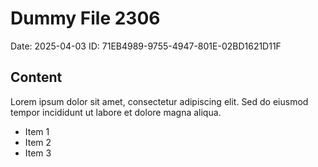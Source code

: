 # Dummy File 2306

Date: 2025-04-03
ID: 71EB4989-9755-4947-801E-02BD1621D11F

## Content

Lorem ipsum dolor sit amet, consectetur adipiscing elit.
Sed do eiusmod tempor incididunt ut labore et dolore magna aliqua.

* Item 1
* Item 2
* Item 3

